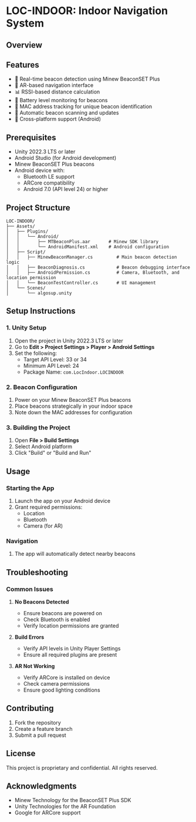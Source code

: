 # LOC-INDOOR: Indoor Navigation System

## Overview

## Features
- 🎯 Real-time beacon detection using Minew BeaconSET Plus
- 📱 AR-based navigation interface
- 📊 RSSI-based distance calculation
- 🔋 Battery level monitoring for beacons
- 📍 MAC address tracking for unique beacon identification
- 🔄 Automatic beacon scanning and updates
- 📱 Cross-platform support (Android)

## Prerequisites
- Unity 2022.3 LTS or later
- Android Studio (for Android development)
- Minew BeaconSET Plus beacons
- Android device with:
  - Bluetooth LE support
  - ARCore compatibility
  - Android 7.0 (API level 24) or higher

## Project Structure
```
LOC-INDOOR/
├── Assets/
│   ├── Plugins/
│   │   └── Android/
│   │       ├── MTBeaconPlus.aar       # Minew SDK library
│   │       └── AndroidManifest.xml    # Android configuration
│   ├── Script/
│   │   ├── MinewBeaconManager.cs         # Main beacon detection logic
│   │   ├── BeaconDiagnosis.cs            # Beacon debugging interface
│   │   ├── AndroidPermission.cs          # Camera, Bluetooth, and location permission
│   │   └── BeaconTestController.cs       # UI management
│   └── Scenes/
│       └── algosup.unity          

```

## Setup Instructions

### 1. Unity Setup
1. Open the project in Unity 2022.3 LTS or later
2. Go to **Edit > Project Settings > Player > Android Settings**
3. Set the following:
   - Target API Level: 33 or 34
   - Minimum API Level: 24
   - Package Name: `com.LocIndoor.LOCINDOOR`

### 2. Beacon Configuration
1. Power on your Minew BeaconSET Plus beacons
2. Place beacons strategically in your indoor space
3. Note down the MAC addresses for configuration

### 3. Building the Project
1. Open **File > Build Settings**
2. Select Android platform
3. Click "Build" or "Build and Run"

## Usage

### Starting the App
1. Launch the app on your Android device
2. Grant required permissions:
   - Location
   - Bluetooth
   - Camera (for AR)


### Navigation
1. The app will automatically detect nearby beacons

## Troubleshooting

### Common Issues
1. **No Beacons Detected**
   - Ensure beacons are powered on
   - Check Bluetooth is enabled
   - Verify location permissions are granted

2. **Build Errors**
   - Verify API levels in Unity Player Settings
   - Ensure all required plugins are present

3. **AR Not Working**
   - Verify ARCore is installed on device
   - Check camera permissions
   - Ensure good lighting conditions

## Contributing
1. Fork the repository
2. Create a feature branch
3. Submit a pull request

## License
This project is proprietary and confidential. All rights reserved.


## Acknowledgments
- Minew Technology for the BeaconSET Plus SDK
- Unity Technologies for the AR Foundation
- Google for ARCore support

